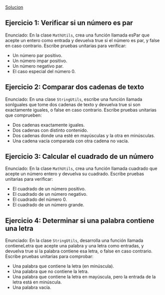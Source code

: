 [Solucion](www.github.com/guillermoroman/endes-t3-daw-demo-1)

## Ejercicio 1: Verificar si un número es par

Enunciado:
En la clase `MathUtils`, crea una función llamada esPar que acepte un entero como entrada y devuelva true si el número es par, y false en caso contrario. Escribe pruebas unitarias para verificar:
- Un número par positivo.
- Un número impar positivo.
- Un número negativo par.
- El caso especial del número 0.

## Ejercicio 2: Comparar dos cadenas de texto

Enunciado:
En una clase `StringUtils`, escribe una función llamada sonIguales que tome dos cadenas de texto y devuelva true si son exactamente iguales, o false en caso contrario. Escribe pruebas unitarias que comprueben:
- Dos cadenas exactamente iguales.
- Dos cadenas con distinto contenido.
- Dos cadenas donde una esté en mayúsculas y la otra en minúsculas.
- Una cadena vacía comparada con otra cadena no vacía.

## Ejercicio 3: Calcular el cuadrado de un número

Enunciado:
En la clase `MathUtils`, crea una función llamada cuadrado que acepte un número entero y devuelva su cuadrado. Escribe pruebas unitarias para verificar:
- El cuadrado de un número positivo.
- El cuadrado de un número negativo.
- El cuadrado del número 0.
- El cuadrado de un número grande.

## Ejercicio 4: Determinar si una palabra contiene una letra

Enunciado:
En la clase `StringUtils`, desarrolla una función llamada contieneLetra que acepte una palabra y una letra como entradas, y devuelva true si la palabra contiene esa letra, o false en caso contrario. Escribe pruebas unitarias para comprobar:
- Una palabra que contiene la letra (en minúscula).
- Una palabra que no contiene la letra.
- Una palabra que contiene la letra en mayúscula, pero la entrada de la letra está en minúscula.
- Una palabra vacía.
